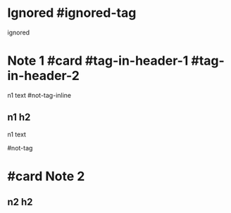 # Ignored #ignored-tag

ignored

# Note 1 #card #tag-in-header-1 #tag-in-header-2

n1 text #not-tag-inline

## n1 h2

n1 text

#not-tag

# #card Note 2

## n2 h2
